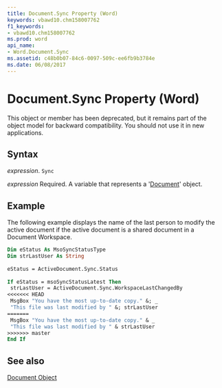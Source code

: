 ```yaml
---
title: Document.Sync Property (Word)
keywords: vbawd10.chm158007762
f1_keywords:
- vbawd10.chm158007762
ms.prod: word
api_name:
- Word.Document.Sync
ms.assetid: c48b0b07-84c6-0097-509c-ee6fb9b3784e
ms.date: 06/08/2017
---
```



# Document.Sync Property (Word)

This object or member has been deprecated, but it remains part of the object model for backward compatibility. You should not use it in new applications.


## Syntax

 _expression_. `Sync`

 _expression_ Required. A variable that represents a '[Document](Word.Document.md)' object.


## Example

The following example displays the name of the last person to modify the active document if the active document is a shared document in a Document Workspace.


```vb
Dim eStatus As MsoSyncStatusType 
Dim strLastUser As String 
 
eStatus = ActiveDocument.Sync.Status 
 
If eStatus = msoSyncStatusLatest Then 
 strLastUser = ActiveDocument.Sync.WorkspaceLastChangedBy 
<<<<<<< HEAD
 MsgBox "You have the most up-to-date copy." &; _ 
 "This file was last modified by " &; strLastUser 
=======
 MsgBox "You have the most up-to-date copy." & _ 
 "This file was last modified by " & strLastUser 
>>>>>>> master
End If
```


## See also


[Document Object](Word.Document.md)


